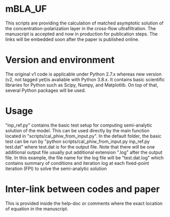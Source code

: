 # mBLA_UF
This scripts are providing the calculation of matched asymptotic solution of the concentration-polarization layer in the cross-flow ultrafiltration. The manuscript is accepted and now in production for publication steps. The links will be embedded soon after the paper is published online.

# Version and environment
The original v1 code is applicable under Python 2.7.x whereas new version (v2, not tagged yet)is avaliable with Python 3.8.x. It contains basic scientific libraries for Python such as Scipy, Numpy, and Matplotlib. On top of that, several Python packages will be used.

# Usage
"inp_ref.py" contains the basic test setup for computing semi-analytic solution of the model. This can be used directly by the main function located in "scripts/cal_phiw_from_input.py". In the default folder, the basic test can be run by
"python scripts/cal_phiw_from_input.py inp_ref.py test.dat"
where test.dat is for the output file. Note that there will be one additional output file usually put additional extension ".log" after the output file. In this example, the file name for the log file will be "test.dat.log" which contains summary of conditions and iteration log at each fixed-point iteration (FPI) to solve the semi-analytic solution

# Inter-link between codes and paper
This is provided inside the help-doc or comments where the exact location of equation in the manuscript. 


